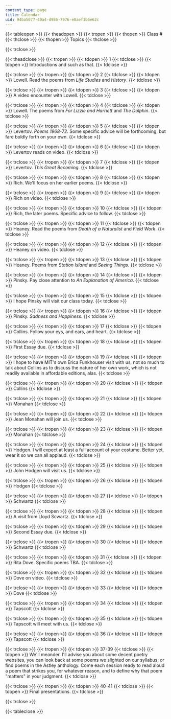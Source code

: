 ```yaml
---
content_type: page
title: Calendar
uid: 94ba5077-40a4-d986-7976-e8aef1b6e62c
---
```


{{< tableopen >}}
{{< theadopen >}}
{{< tropen >}}
{{< thopen >}}
Class #
{{< thclose >}}
{{< thopen >}}
Topics
{{< thclose >}}

{{< trclose >}}

{{< theadclose >}}
{{< tropen >}}
{{< tdopen >}}
1
{{< tdclose >}}
{{< tdopen >}}
Introductions and such as that.
{{< tdclose >}}

{{< trclose >}}
{{< tropen >}}
{{< tdopen >}}
2
{{< tdclose >}}
{{< tdopen >}}
Lowell. Read the poems from _Life Studies_ and _History_.
{{< tdclose >}}

{{< trclose >}}
{{< tropen >}}
{{< tdopen >}}
3
{{< tdclose >}}
{{< tdopen >}}
A video encounter with Lowell.
{{< tdclose >}}

{{< trclose >}}
{{< tropen >}}
{{< tdopen >}}
4
{{< tdclose >}}
{{< tdopen >}}
Lowell. The poems from _For Lizzie and Harriett_ and _The Dolphin_.
{{< tdclose >}}

{{< trclose >}}
{{< tropen >}}
{{< tdopen >}}
5
{{< tdclose >}}
{{< tdopen >}}
Levertov. _Poems 1968-72_. Some specific advice will be forthcoming, but fare boldly forth on your own.
{{< tdclose >}}

{{< trclose >}}
{{< tropen >}}
{{< tdopen >}}
6
{{< tdclose >}}
{{< tdopen >}}
Levertov reads on video.
{{< tdclose >}}

{{< trclose >}}
{{< tropen >}}
{{< tdopen >}}
7
{{< tdclose >}}
{{< tdopen >}}
Levertov. _This Great Becoming_.
{{< tdclose >}}

{{< trclose >}}
{{< tropen >}}
{{< tdopen >}}
8
{{< tdclose >}}
{{< tdopen >}}
Rich. We'll focus on her earlier poems.
{{< tdclose >}}

{{< trclose >}}
{{< tropen >}}
{{< tdopen >}}
9
{{< tdclose >}}
{{< tdopen >}}
Rich on video.
{{< tdclose >}}

{{< trclose >}}
{{< tropen >}}
{{< tdopen >}}
10
{{< tdclose >}}
{{< tdopen >}}
Rich, the later poems. Specific advice to follow.
{{< tdclose >}}

{{< trclose >}}
{{< tropen >}}
{{< tdopen >}}
11
{{< tdclose >}}
{{< tdopen >}}
Heaney. Read the poems from _Death of a Naturalist_ and _Field Work_.
{{< tdclose >}}

{{< trclose >}}
{{< tropen >}}
{{< tdopen >}}
12
{{< tdclose >}}
{{< tdopen >}}
Heaney on video.
{{< tdclose >}}

{{< trclose >}}
{{< tropen >}}
{{< tdopen >}}
13
{{< tdclose >}}
{{< tdopen >}}
Heaney. Poems from _Station Island_ and _Seeing Things_.
{{< tdclose >}}

{{< trclose >}}
{{< tropen >}}
{{< tdopen >}}
14
{{< tdclose >}}
{{< tdopen >}}
Pinsky. Pay close attention to _An Explanation of America_.
{{< tdclose >}}

{{< trclose >}}
{{< tropen >}}
{{< tdopen >}}
15
{{< tdclose >}}
{{< tdopen >}}
I hope Pinsky will visit our class today.
{{< tdclose >}}

{{< trclose >}}
{{< tropen >}}
{{< tdopen >}}
16
{{< tdclose >}}
{{< tdopen >}}
Pinsky. _Sadness and Happiness_.
{{< tdclose >}}

{{< trclose >}}
{{< tropen >}}
{{< tdopen >}}
17
{{< tdclose >}}
{{< tdopen >}}
Collins. Follow your eys, and ears, and heart.
{{< tdclose >}}

{{< trclose >}}
{{< tropen >}}
{{< tdopen >}}
18
{{< tdclose >}}
{{< tdopen >}}
First Essay due.
{{< tdclose >}}

{{< trclose >}}
{{< tropen >}}
{{< tdopen >}}
19
{{< tdclose >}}
{{< tdopen >}}
I hope to have MIT's own Erica Funkhouser visit with us, not so much to talk about Collins as to discuss the nature of her own work, which is not readily available in affordable editions, alas.
{{< tdclose >}}

{{< trclose >}}
{{< tropen >}}
{{< tdopen >}}
20
{{< tdclose >}}
{{< tdopen >}}
Collins
{{< tdclose >}}

{{< trclose >}}
{{< tropen >}}
{{< tdopen >}}
21
{{< tdclose >}}
{{< tdopen >}}
Monahan
{{< tdclose >}}

{{< trclose >}}
{{< tropen >}}
{{< tdopen >}}
22
{{< tdclose >}}
{{< tdopen >}}
Jean Monahan will join us.
{{< tdclose >}}

{{< trclose >}}
{{< tropen >}}
{{< tdopen >}}
23
{{< tdclose >}}
{{< tdopen >}}
Monahan
{{< tdclose >}}

{{< trclose >}}
{{< tropen >}}
{{< tdopen >}}
24
{{< tdclose >}}
{{< tdopen >}}
Hodgen. I will expect at least a full account of your costume. Better yet, wear it so we can all applaud.
{{< tdclose >}}

{{< trclose >}}
{{< tropen >}}
{{< tdopen >}}
25
{{< tdclose >}}
{{< tdopen >}}
John Hodgen will visit us.
{{< tdclose >}}

{{< trclose >}}
{{< tropen >}}
{{< tdopen >}}
26
{{< tdclose >}}
{{< tdopen >}}
Hodgen
{{< tdclose >}}

{{< trclose >}}
{{< tropen >}}
{{< tdopen >}}
27
{{< tdclose >}}
{{< tdopen >}}
Schwartz
{{< tdclose >}}

{{< trclose >}}
{{< tropen >}}
{{< tdopen >}}
28
{{< tdclose >}}
{{< tdopen >}}
A visit from Lloyd Scwartz.
{{< tdclose >}}

{{< trclose >}}
{{< tropen >}}
{{< tdopen >}}
29
{{< tdclose >}}
{{< tdopen >}}
Second Essay due.
{{< tdclose >}}

{{< trclose >}}
{{< tropen >}}
{{< tdopen >}}
30
{{< tdclose >}}
{{< tdopen >}}
Schwartz
{{< tdclose >}}

{{< trclose >}}
{{< tropen >}}
{{< tdopen >}}
31
{{< tdclose >}}
{{< tdopen >}}
Rita Dove. Specific poems TBA.
{{< tdclose >}}

{{< trclose >}}
{{< tropen >}}
{{< tdopen >}}
32
{{< tdclose >}}
{{< tdopen >}}
Dove on video.
{{< tdclose >}}

{{< trclose >}}
{{< tropen >}}
{{< tdopen >}}
33
{{< tdclose >}}
{{< tdopen >}}
Dove
{{< tdclose >}}

{{< trclose >}}
{{< tropen >}}
{{< tdopen >}}
34
{{< tdclose >}}
{{< tdopen >}}
Tapscott
{{< tdclose >}}

{{< trclose >}}
{{< tropen >}}
{{< tdopen >}}
35
{{< tdclose >}}
{{< tdopen >}}
Tapscott will meet with us.
{{< tdclose >}}

{{< trclose >}}
{{< tropen >}}
{{< tdopen >}}
36
{{< tdclose >}}
{{< tdopen >}}
Tapscott
{{< tdclose >}}

{{< trclose >}}
{{< tropen >}}
{{< tdopen >}}
37-39
{{< tdclose >}}
{{< tdopen >}}
We'll meander. I'll advise you about some decent poetry websites, you can look back at some poems we slighted on our syllabus, or find poems in the Astley anthology. Come each session ready to read aloud a poem that strikes you, for whatever reason, and to define why that poem "matters" in your judgment.
{{< tdclose >}}

{{< trclose >}}
{{< tropen >}}
{{< tdopen >}}
40-41
{{< tdclose >}}
{{< tdopen >}}
Final presentations.
{{< tdclose >}}

{{< trclose >}}

{{< tableclose >}}